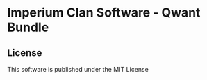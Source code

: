 # Imperium Clan Software - Qwant Bundle


## License

This software is published under the MIT License
